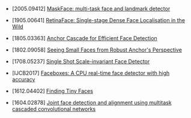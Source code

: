 - [2005.09412] [MaskFace: multi-task face and landmark detector](https://arxiv.org/abs/2005.09412)

- [1905.00641] [RetinaFace: Single-stage Dense Face Localisation in the Wild](https://arxiv.org/abs/1905.00641)

- [1805.03363] [Anchor Cascade for Efficient Face Detection](https://arxiv.org/abs/1805.03363)

- [1802.09058] [Seeing Small Faces from Robust Anchor's Perspective](https://arxiv.org/abs/1802.09058)

- [1708.05237] [Single Shot Scale-invariant Face Detector](https://arxiv.org/abs/1708.05237)

- [IJCB2017] [Faceboxes: A CPU real-time face detector with high accuracy](https://arxiv.org/abs/1708.05234)

- [1612.04402] [Finding Tiny Faces](https://arxiv.org/abs/1612.04402)

- [1604.02878] [Joint face detection and alignment using multitask cascaded convolutional networks](https://arxiv.org/abs/1604.02878)
